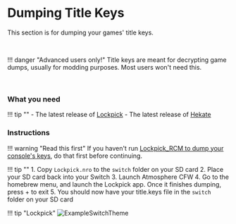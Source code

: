 # Dumping Title Keys
This section is for dumping your games' title keys.

&nbsp;

!!! danger "Advanced users only!"
	Title keys are meant for decrypting game dumps, usually for modding purposes. Most users won't need this.

&nbsp;

### What you need

!!! tip ""
	- The latest release of [Lockpick](https://github.com/shchmue/Lockpick/releases)
	- The latest release of [Hekate](https://github.com/CTCaer/hekate/releases)

### Instructions

!!! warning "Read this first"
    If you haven't run [Lockpick_RCM to dump your console's keys](../user_guide/making_essential_backups.md), do that first before continuing.

!!! tip ""
	1. Copy `Lockpick.nro` to the `switch` folder on your SD card
	2. Place your SD card back into your Switch
	3. Launch Atmosphere CFW
	4. Go to the homebrew menu, and launch the Lockpick app. Once it finishes dumping, press + to exit
	5. You should now have your title.keys file in the `switch` folder on your SD card

!!! tip "Lockpick"
	![ExampleSwitchTheme](../extras/img/backup_keys.jpg)